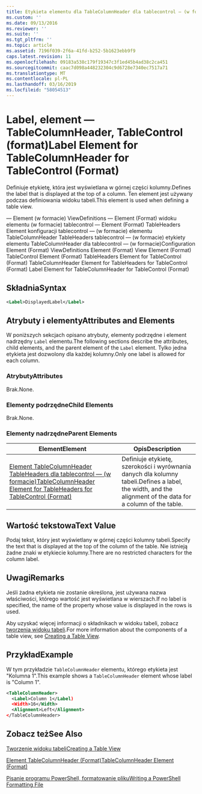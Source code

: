 ```yaml
---
title: Etykieta elementu dla TableColumnHeader dla tablecontrol — (w formacie) | Dokumentacja firmy Microsoft
ms.custom: ''
ms.date: 09/13/2016
ms.reviewer: ''
ms.suite: ''
ms.tgt_pltfrm: ''
ms.topic: article
ms.assetid: 7196f039-2f6a-41fd-b252-5b1623ebb9f9
caps.latest.revision: 11
ms.openlocfilehash: 09183a538c179f19347c3f1ed45b4ad38c2ca451
ms.sourcegitcommit: caac7d098a448232304c9d6728e7340ec7517a71
ms.translationtype: MT
ms.contentlocale: pl-PL
ms.lasthandoff: 03/16/2019
ms.locfileid: "58054513"
---
```

# <a name="label-element-for-tablecolumnheader-for-tablecontrol-format"></a><span data-ttu-id="1b37c-102">Label, element — TableColumnHeader, TableControl (format)</span><span class="sxs-lookup"><span data-stu-id="1b37c-102">Label Element for TableColumnHeader for TableControl (Format)</span></span>

<span data-ttu-id="1b37c-103">Definiuje etykietę, która jest wyświetlana w górnej części kolumny.</span><span class="sxs-lookup"><span data-stu-id="1b37c-103">Defines the label that is displayed at the top of a column.</span></span> <span data-ttu-id="1b37c-104">Ten element jest używany podczas definiowania widoku tabeli.</span><span class="sxs-lookup"><span data-stu-id="1b37c-104">This element is used when defining a table view.</span></span>

<span data-ttu-id="1b37c-105">— Element (w formacie) ViewDefinitions — Element (Format) widoku elementu (w formacie) tablecontrol — Element (Format) TableHeaders Element konfiguracji tablecontrol — (w formacie) elementu TableColumnHeader TableHeaders tablecontrol — (w formacie) etykiety elementu TableColumnHeader dla tablecontrol — (w formacie)</span><span class="sxs-lookup"><span data-stu-id="1b37c-105">Configuration Element (Format) ViewDefinitions Element (Format) View Element (Format) TableControl Element (Format) TableHeaders Element for TableControl (Format) TableColumnHeader Element for TableHeaders for TableControl (Format) Label Element  for TableColumnHeader for TableControl (Format)</span></span>

## <a name="syntax"></a><span data-ttu-id="1b37c-106">Składnia</span><span class="sxs-lookup"><span data-stu-id="1b37c-106">Syntax</span></span>

```xml
<Label>DisplayedLabel</Label>

```

## <a name="attributes-and-elements"></a><span data-ttu-id="1b37c-107">Atrybuty i elementy</span><span class="sxs-lookup"><span data-stu-id="1b37c-107">Attributes and Elements</span></span>

<span data-ttu-id="1b37c-108">W poniższych sekcjach opisano atrybuty, elementy podrzędne i element nadrzędny `Label` elementu.</span><span class="sxs-lookup"><span data-stu-id="1b37c-108">The following sections describe the attributes, child elements, and the parent element of the `Label` element.</span></span> <span data-ttu-id="1b37c-109">Tylko jedna etykieta jest dozwolony dla każdej kolumny.</span><span class="sxs-lookup"><span data-stu-id="1b37c-109">Only one label is allowed for each column.</span></span>

### <a name="attributes"></a><span data-ttu-id="1b37c-110">Atrybuty</span><span class="sxs-lookup"><span data-stu-id="1b37c-110">Attributes</span></span>

<span data-ttu-id="1b37c-111">Brak.</span><span class="sxs-lookup"><span data-stu-id="1b37c-111">None.</span></span>

### <a name="child-elements"></a><span data-ttu-id="1b37c-112">Elementy podrzędne</span><span class="sxs-lookup"><span data-stu-id="1b37c-112">Child Elements</span></span>

<span data-ttu-id="1b37c-113">Brak.</span><span class="sxs-lookup"><span data-stu-id="1b37c-113">None.</span></span>

### <a name="parent-elements"></a><span data-ttu-id="1b37c-114">Elementy nadrzędne</span><span class="sxs-lookup"><span data-stu-id="1b37c-114">Parent Elements</span></span>

|<span data-ttu-id="1b37c-115">Element</span><span class="sxs-lookup"><span data-stu-id="1b37c-115">Element</span></span>|<span data-ttu-id="1b37c-116">Opis</span><span class="sxs-lookup"><span data-stu-id="1b37c-116">Description</span></span>|
|-------------|-----------------|
|[<span data-ttu-id="1b37c-117">Element TableColumnHeader TableHeaders dla tablecontrol — (w formacie)</span><span class="sxs-lookup"><span data-stu-id="1b37c-117">TableColumnHeader Element for TableHeaders for TableControl  (Format)</span></span>](./tablecolumnheader-element-format.md)|<span data-ttu-id="1b37c-118">Definiuje etykietę, szerokości i wyrównania danych dla kolumny tabeli.</span><span class="sxs-lookup"><span data-stu-id="1b37c-118">Defines a label, the width, and the alignment of the data for a column of the table.</span></span>|

## <a name="text-value"></a><span data-ttu-id="1b37c-119">Wartość tekstowa</span><span class="sxs-lookup"><span data-stu-id="1b37c-119">Text Value</span></span>

<span data-ttu-id="1b37c-120">Podaj tekst, który jest wyświetlany w górnej części kolumny tabeli.</span><span class="sxs-lookup"><span data-stu-id="1b37c-120">Specify the text that is displayed at the top of the column of the table.</span></span> <span data-ttu-id="1b37c-121">Nie istnieją żadne znaki w etykiecie kolumny.</span><span class="sxs-lookup"><span data-stu-id="1b37c-121">There are no restricted characters for the column label.</span></span>

## <a name="remarks"></a><span data-ttu-id="1b37c-122">Uwagi</span><span class="sxs-lookup"><span data-stu-id="1b37c-122">Remarks</span></span>

<span data-ttu-id="1b37c-123">Jeśli żadna etykieta nie zostanie określona, jest używana nazwa właściwości, którego wartość jest wyświetlana w wierszach.</span><span class="sxs-lookup"><span data-stu-id="1b37c-123">If no label is specified, the name of the property whose value is displayed in the rows is used.</span></span>

<span data-ttu-id="1b37c-124">Aby uzyskać więcej informacji o składnikach w widoku tabeli, zobacz [tworzenia widoku tabeli](./creating-a-table-view.md).</span><span class="sxs-lookup"><span data-stu-id="1b37c-124">For more information about the components of a table view, see [Creating a Table View](./creating-a-table-view.md).</span></span>

## <a name="example"></a><span data-ttu-id="1b37c-125">Przykład</span><span class="sxs-lookup"><span data-stu-id="1b37c-125">Example</span></span>

<span data-ttu-id="1b37c-126">W tym przykładzie `TableColumnHeader` elementu, którego etykieta jest "Kolumna 1".</span><span class="sxs-lookup"><span data-stu-id="1b37c-126">This example shows a `TableColumnHeader` element whose label is "Column 1".</span></span>

```xml
<TableColumnHeader>
  <Label>Column 1</Label)
  <Width>16</Width>
  <Alignment>Left</Alignment>
</TableColumnHeader>
```

## <a name="see-also"></a><span data-ttu-id="1b37c-127">Zobacz też</span><span class="sxs-lookup"><span data-stu-id="1b37c-127">See Also</span></span>

[<span data-ttu-id="1b37c-128">Tworzenie widoku tabeli</span><span class="sxs-lookup"><span data-stu-id="1b37c-128">Creating a Table View</span></span>](./creating-a-table-view.md)

[<span data-ttu-id="1b37c-129">Element TableColumnHeader (Format)</span><span class="sxs-lookup"><span data-stu-id="1b37c-129">TableColumnHeader Element (Format)</span></span>](./tablecolumnheader-element-format.md)

[<span data-ttu-id="1b37c-130">Pisanie programu PowerShell, formatowanie pliku</span><span class="sxs-lookup"><span data-stu-id="1b37c-130">Writing a PowerShell Formatting File</span></span>](./writing-a-powershell-formatting-file.md)
